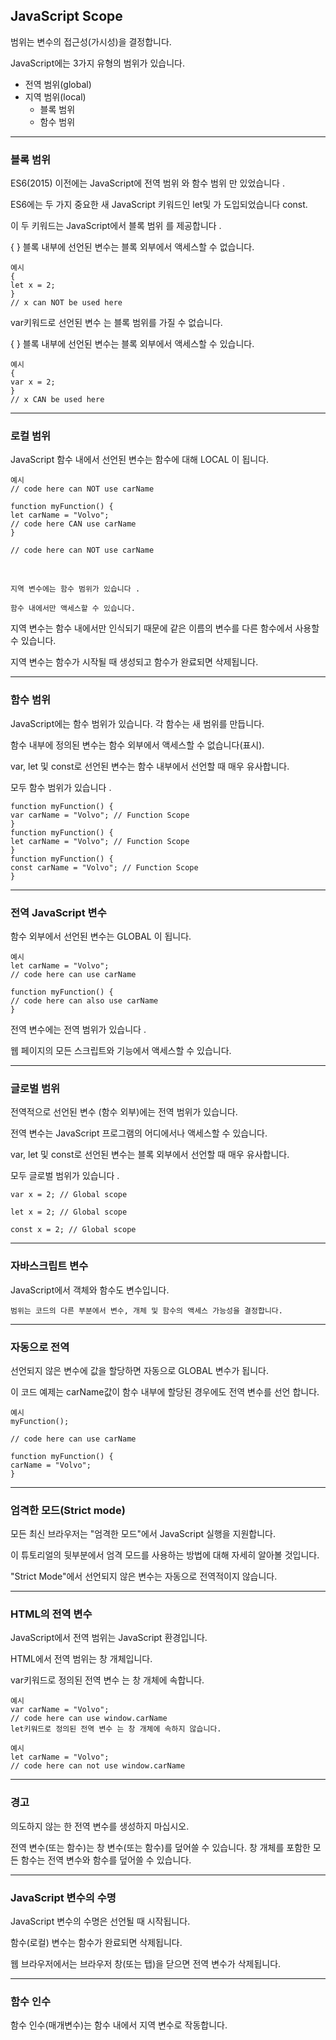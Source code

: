 ## JavaScript Scope

범위는 변수의 접근성(가시성)을 결정합니다.

JavaScript에는 3가지 유형의 범위가 있습니다.

- 전역 범위(global)
- 지역 범위(local)
  - 블록 범위
  - 함수 범위

---

### 블록 범위

ES6(2015) 이전에는 JavaScript에 전역 범위 와 함수 범위 만 있었습니다 .

ES6에는 두 가지 중요한 새 JavaScript 키워드인 let및 가 도입되었습니다 const.

이 두 키워드는 JavaScript에서 블록 범위 를 제공합니다 .

{ } 블록 내부에 선언된 변수는 블록 외부에서 액세스할 수 없습니다.

    예시
    {
    let x = 2;
    }
    // x can NOT be used here

var키워드로 선언된 변수 는 블록 범위를 가질 수 없습니다.

{ } 블록 내부에 선언된 변수는 블록 외부에서 액세스할 수 있습니다.

    예시
    {
    var x = 2;
    }
    // x CAN be used here

---

### 로컬 범위

JavaScript 함수 내에서 선언된 변수는 함수에 대해 LOCAL 이 됩니다.

    예시
    // code here can NOT use carName

    function myFunction() {
    let carName = "Volvo";
    // code here CAN use carName
    }

    // code here can NOT use carName

<br />

    지역 변수에는 함수 범위가 있습니다 .

    함수 내에서만 액세스할 수 있습니다.

지역 변수는 함수 내에서만 인식되기 때문에 같은 이름의 변수를 다른 함수에서 사용할 수 있습니다.

지역 변수는 함수가 시작될 때 생성되고 함수가 완료되면 삭제됩니다.

---

### 함수 범위

JavaScript에는 함수 범위가 있습니다. 각 함수는 새 범위를 만듭니다.

함수 내부에 정의된 변수는 함수 외부에서 액세스할 수 없습니다(표시).

var, let 및 const로 선언된 변수는 함수 내부에서 선언할 때 매우 유사합니다.

모두 함수 범위가 있습니다 .

    function myFunction() {
    var carName = "Volvo"; // Function Scope
    }
    function myFunction() {
    let carName = "Volvo"; // Function Scope
    }
    function myFunction() {
    const carName = "Volvo"; // Function Scope
    }

---

### 전역 JavaScript 변수

함수 외부에서 선언된 변수는 GLOBAL 이 됩니다.

    예시
    let carName = "Volvo";
    // code here can use carName

    function myFunction() {
    // code here can also use carName
    }

전역 변수에는 전역 범위가 있습니다 .

웹 페이지의 모든 스크립트와 기능에서 액세스할 수 있습니다.

---

### 글로벌 범위

전역적으로 선언된 변수 (함수 외부)에는 전역 범위가 있습니다.

전역 변수는 JavaScript 프로그램의 어디에서나 액세스할 수 있습니다.

var, let 및 const로 선언된 변수는 블록 외부에서 선언할 때 매우 유사합니다.

모두 글로벌 범위가 있습니다 .

    var x = 2; // Global scope

    let x = 2; // Global scope

    const x = 2; // Global scope

---

### 자바스크립트 변수

JavaScript에서 객체와 함수도 변수입니다.

    범위는 코드의 다른 부분에서 변수, 개체 및 함수의 액세스 가능성을 결정합니다.

---

### 자동으로 전역

선언되지 않은 변수에 값을 할당하면 자동으로 GLOBAL 변수가 됩니다.

이 코드 예제는 carName값이 함수 내부에 할당된 경우에도 전역 변수를 선언 합니다.

    예시
    myFunction();

    // code here can use carName

    function myFunction() {
    carName = "Volvo";
    }

---

### 엄격한 모드(Strict mode)

모든 최신 브라우저는 "엄격한 모드"에서 JavaScript 실행을 지원합니다.

이 튜토리얼의 뒷부분에서 엄격 모드를 사용하는 방법에 대해 자세히 알아볼 것입니다.

"Strict Mode"에서 선언되지 않은 변수는 자동으로 전역적이지 않습니다.

---

### HTML의 전역 변수

JavaScript에서 전역 범위는 JavaScript 환경입니다.

HTML에서 전역 범위는 창 개체입니다.

var키워드로 정의된 전역 변수 는 창 개체에 속합니다.

    예시
    var carName = "Volvo";
    // code here can use window.carName
    let키워드로 정의된 전역 변수 는 창 개체에 속하지 않습니다.

    예시
    let carName = "Volvo";
    // code here can not use window.carName

---

### 경고

의도하지 않는 한 전역 변수를 생성하지 마십시오.

전역 변수(또는 함수)는 창 변수(또는 함수)를 덮어쓸 수 있습니다.
창 개체를 포함한 모든 함수는 전역 변수와 함수를 덮어쓸 수 있습니다.

---

### JavaScript 변수의 수명

JavaScript 변수의 수명은 선언될 때 시작됩니다.

함수(로컬) 변수는 함수가 완료되면 삭제됩니다.

웹 브라우저에서는 브라우저 창(또는 탭)을 닫으면 전역 변수가 삭제됩니다.

---

### 함수 인수

함수 인수(매개변수)는 함수 내에서 지역 변수로 작동합니다.

